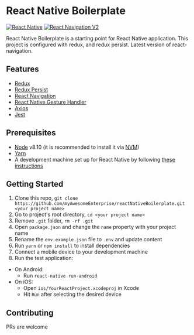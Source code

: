 # React Native Boilerplate

[![React Native](https://img.shields.io/badge/React%20Native-v0.58.3-blue.svg)](https://facebook.github.io/react-native/)
[![React Navigation V2](https://img.shields.io/badge/React%20Navigation-v3.1-blue.svg)](https://reactnavigation.org/)

React Native Boilerplate is a starting point for React Native application. This project is configured with redux,
and redux persist. Latest version of react-navigation.

## Features

* [Redux](http://redux.js.org/)
* [Redux Persist](https://github.com/rt2zz/redux-persist/)
* [React Navigation](https://reactnavigation.org/)
* [React Native Gesture Handler](https://github.com/kmagiera/react-native-gesture-handler)
* [Axios](https://github.com/axios/axios)
* [Jest](https://facebook.github.io/jest/)

## Prerequisites

* [Node](https://nodejs.org) v8.10 (it is recommended to install it via [NVM](https://github.com/creationix/nvm))
* [Yarn](https://yarnpkg.com/)
* A development machine set up for React Native by following [these instructions](https://facebook.github.io/react-native/docs/getting-started.html)

## Getting Started

1. Clone this repo, `git clone https://github.com/myAwesomeEnterprise/reactNativeBoilerplate.git <your project name>`
2. Go to project's root directory, `cd <your project name>`
3. Remove `.git` folder,  `rm -rf .git`
4. Open `package.json` and change the `name` property with your project name
5. Rename the `env.example.json` file to `.env` and update content
6. Run `yarn` or `npm install` to install dependencies
7. Connect a mobile device to your development machine
8. Run the test application:
  * On Android:
    * Run `react-native run-android`
  * On iOS:
    * Open `ios/YourReactProject.xcodeproj` in Xcode
    * Hit `Run` after selecting the desired device

## Contributing

PRs are welcome
